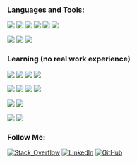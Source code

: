 ### Languages and Tools:
[![](https://img.shields.io/badge/-Microsoft_SQL_Server-cc2927?style=for-the-badge&logo=microsoft-sql-server&logoColor=FFFFFF)](#)
[![](https://img.shields.io/badge/-MatLab-0076A8?style=for-the-badge&logo=mathworks&logoColor=FFFFFF)](#)
[![](https://img.shields.io/badge/-Octave-0790c0?style=for-the-badge&logo=octave&logoColor=FFFFFF)](#)
[![](https://img.shields.io/badge/-Power_BI-F2C811?style=for-the-badge&logo=Power-BI&logoColor=000000)](#)
[![](https://img.shields.io/badge/-Tableau-E97627?style=for-the-badge&logo=tableau&logoColor=FFFFFF)](#)
[![](https://img.shields.io/badge/-Kibana-005571?style=for-the-badge&logo=kibana&logoColor=FFFFFF)](#)

[![](https://img.shields.io/badge/-Confluence-172B4D?style=for-the-badge&logo=Confluence&logoColor=FFFFFF)](#)
[![](https://img.shields.io/badge/-Markdown-000000?style=for-the-badge&logo=Markdown&logoColor=FFFFFF)](#)
[![](https://img.shields.io/badge/-Jira-3776AB?style=for-the-badge&logo=Jira&logoColor=FFFFFF)](#)

### Learning (no real work experience)
[![](https://img.shields.io/badge/-Python-3776AB?style=for-the-badge&logo=Python&logoColor=FFFFFF)](#)
[![](https://img.shields.io/badge/-NumPy-013243?style=for-the-badge&logo=NumPy&logoColor=FFFFFF)](#)
[![](https://img.shields.io/badge/-pandas-150458?style=for-the-badge&logo=pandas&logoColor=FFFFFF)](#)
[![](https://img.shields.io/badge/-Anaconda-44A833?style=for-the-badge&logo=Anaconda&logoColor=FFFFFF)](#)

[![](https://img.shields.io/badge/-R-276DC3?style=for-the-badge&logo=R&logoColor=FFFFFF)](#)
[![](https://img.shields.io/badge/-C_%23-239120?style=for-the-badge&logo=C-Sharp&logoColor=FFFFFF)](#)
[![](https://img.shields.io/badge/-Java-007396?style=for-the-badge&logo=Java&logoColor=FFFFFF)](#)
[![](https://img.shields.io/badge/-JavaScript-F7DF1E?style=for-the-badge&logo=JavaScript&logoColor=000000)](#)

[![](https://img.shields.io/badge/-MySQL-4479A1?style=for-the-badge&logo=MySQL&logoColor=FFFFFF)](#)
[![](https://img.shields.io/badge/-PowerShell-5391fe?style=for-the-badge&logo=PowerShell&logoColor=FFFFFF)](#)

[![](https://img.shields.io/badge/-CSS3-1572B6?style=for-the-badge&logo=CSS3&logoColor=FFFFFF)](#)
[![](https://img.shields.io/badge/-HTML5-E34F26?style=for-the-badge&logo=HTML5&logoColor=FFFFFF)](#)

 <!--![Looker](https://img.shields.io/badge/-Looker-4285F4?style=for-the-badge&logo=Looker&logoColor=FFFFFF)
 -->
### Follow Me:
[![Stack_Overflow](https://img.shields.io/badge/-Stack_Overflow-F58025?style=for-the-badge&logo=Stack-Overflow&logoColor=FFFFFF)](https://stackoverflow.com/users/6165594/denis)
[![LinkedIn](https://img.shields.io/badge/-LinkedIn-0A66C2?style=for-the-badge&logo=linkedin&logoColor=FFFFFF)](https://www.linkedin.com/in/denis-sipchenko)
[![GitHub](https://img.shields.io/badge/-GitHub-181717?style=for-the-badge&logo=GitHub&logoColor=FFFFFF)](https://github.com/DenisSipchenko)

